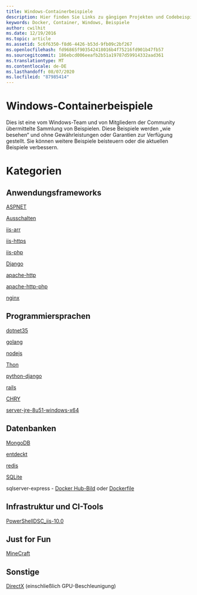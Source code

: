 ```yaml
---
title: Windows-Containerbeispiele
description: Hier finden Sie Links zu gängigen Projekten und Codebeispielen mithilfe von Windows-Containern.
keywords: Docker, Container, Windows, Beispiele
author: cwilhit
ms.date: 12/19/2016
ms.topic: article
ms.assetid: 5c6f6350-f8d6-4426-b53d-9fb09c2bf267
ms.openlocfilehash: fd96865f903542418016b4f75216fd901b47fb57
ms.sourcegitcommit: 186ebcd006eeafb2b51a19787d59914332aad361
ms.translationtype: MT
ms.contentlocale: de-DE
ms.lasthandoff: 08/07/2020
ms.locfileid: "87985414"
---
```

# <a name="windows-container-samples"></a>Windows-Containerbeispiele

Dies ist eine vom Windows-Team und von Mitgliedern der Community übermittelte Sammlung von Beispielen.  Diese Beispiele werden „wie besehen“ und ohne Gewährleistungen oder Garantien zur Verfügung gestellt.  Sie können weitere Beispiele beisteuern oder die aktuellen Beispiele verbessern.

# <a name="categories"></a>Kategorien

## <a name="application-frameworks"></a>Anwendungsframeworks

[ASPNET](https://github.com/Microsoft/Virtualization-Documentation/tree/master/windows-container-samples/aspnet)

[Ausschalten](https://github.com/Microsoft/Virtualization-Documentation/tree/master/windows-container-samples/iis)

[iis-arr](https://github.com/Microsoft/Virtualization-Documentation/tree/master/windows-container-samples/iis-arr)

[iis-https](https://github.com/Microsoft/Virtualization-Documentation/tree/master/windows-container-samples/iis-https)

[iis-php](https://github.com/Microsoft/Virtualization-Documentation/tree/master/windows-container-samples/iis-php)

[Django](https://github.com/Microsoft/Virtualization-Documentation/tree/master/windows-container-samples/Django)

[apache-http](https://github.com/Microsoft/Virtualization-Documentation/tree/master/windows-container-samples/apache-http)

[apache-http-php](https://github.com/Microsoft/Virtualization-Documentation/tree/master/windows-container-samples/apache-http-php)

[nginx](https://github.com/Microsoft/Virtualization-Documentation/tree/master/windows-container-samples/nginx)

## <a name="programing-languages"></a>Programmiersprachen

[dotnet35](https://github.com/Microsoft/Virtualization-Documentation/tree/master/windows-container-samples/dotnet35)

[golang](https://github.com/Microsoft/Virtualization-Documentation/tree/master/windows-container-samples/golang)

[nodejs](https://github.com/Microsoft/Virtualization-Documentation/tree/master/windows-container-samples/nodejs)

[Thon](https://github.com/Microsoft/Virtualization-Documentation/tree/master/windows-container-samples/python)

[python-django](https://github.com/Microsoft/Virtualization-Documentation/tree/master/windows-container-samples/python-django)

[rails](https://github.com/Microsoft/Virtualization-Documentation/tree/master/windows-container-samples/rails)

[CHRY](https://github.com/Microsoft/Virtualization-Documentation/tree/master/windows-container-samples/ruby)

[server-jre-8u51-windows-x64](https://github.com/Microsoft/Virtualization-Documentation/tree/master/windows-container-samples/server-jre-8u51-windows-x64)

## <a name="databases"></a>Datenbanken

[MongoDB](https://github.com/Microsoft/Virtualization-Documentation/tree/master/windows-container-samples/mongodb)

[entdeckt](https://github.com/Microsoft/Virtualization-Documentation/tree/master/windows-container-samples/mysql)

[redis](https://github.com/Microsoft/Virtualization-Documentation/tree/master/windows-container-samples/redis)

[SQLite](https://github.com/Microsoft/Virtualization-Documentation/tree/master/windows-container-samples/sqlite)

sqlserver-express - [Docker Hub-Bild](https://hub.docker.com/r/microsoft/mssql-server-windows-express/) oder [Dockerfile](https://github.com/Microsoft/mssql-docker/blob/master/windows/mssql-server-windows-express/dockerfile)

## <a name="infrastructure-and-ci-tools"></a>Infrastruktur und CI-Tools

[PowerShellDSC_iis-10.0](https://github.com/Microsoft/Virtualization-Documentation/tree/master/windows-container-samples/PowerShellDSC_iis-10.0)

## <a name="just-for-fun"></a>Just for Fun

[MineCraft](https://github.com/Microsoft/Virtualization-Documentation/tree/master/windows-container-samples/MineCraft)

## <a name="other"></a>Sonstige

[DirectX](https://github.com/MicrosoftDocs/Virtualization-Documentation/tree/master/windows-container-samples/directx) (einschließlich GPU-Beschleunigung)
